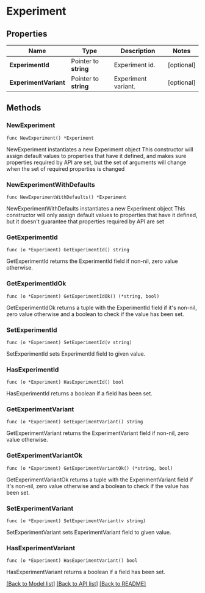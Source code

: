 # Experiment

## Properties

Name | Type | Description | Notes
------------ | ------------- | ------------- | -------------
**ExperimentId** | Pointer to **string** | Experiment id. | [optional] 
**ExperimentVariant** | Pointer to **string** | Experiment variant. | [optional] 

## Methods

### NewExperiment

`func NewExperiment() *Experiment`

NewExperiment instantiates a new Experiment object
This constructor will assign default values to properties that have it defined,
and makes sure properties required by API are set, but the set of arguments
will change when the set of required properties is changed

### NewExperimentWithDefaults

`func NewExperimentWithDefaults() *Experiment`

NewExperimentWithDefaults instantiates a new Experiment object
This constructor will only assign default values to properties that have it defined,
but it doesn't guarantee that properties required by API are set

### GetExperimentId

`func (o *Experiment) GetExperimentId() string`

GetExperimentId returns the ExperimentId field if non-nil, zero value otherwise.

### GetExperimentIdOk

`func (o *Experiment) GetExperimentIdOk() (*string, bool)`

GetExperimentIdOk returns a tuple with the ExperimentId field if it's non-nil, zero value otherwise
and a boolean to check if the value has been set.

### SetExperimentId

`func (o *Experiment) SetExperimentId(v string)`

SetExperimentId sets ExperimentId field to given value.

### HasExperimentId

`func (o *Experiment) HasExperimentId() bool`

HasExperimentId returns a boolean if a field has been set.

### GetExperimentVariant

`func (o *Experiment) GetExperimentVariant() string`

GetExperimentVariant returns the ExperimentVariant field if non-nil, zero value otherwise.

### GetExperimentVariantOk

`func (o *Experiment) GetExperimentVariantOk() (*string, bool)`

GetExperimentVariantOk returns a tuple with the ExperimentVariant field if it's non-nil, zero value otherwise
and a boolean to check if the value has been set.

### SetExperimentVariant

`func (o *Experiment) SetExperimentVariant(v string)`

SetExperimentVariant sets ExperimentVariant field to given value.

### HasExperimentVariant

`func (o *Experiment) HasExperimentVariant() bool`

HasExperimentVariant returns a boolean if a field has been set.


[[Back to Model list]](../README.md#documentation-for-models) [[Back to API list]](../README.md#documentation-for-api-endpoints) [[Back to README]](../README.md)


